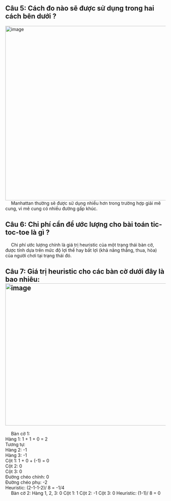 ## Câu 5: Cách đo nào sẽ được sử dụng trong hai cách bên dưới ?
<img width="982" height="549" alt="image" src="https://github.com/user-attachments/assets/81840f54-677e-4aea-8851-83b46165a8a0" />
  &emsp; Manhattan thường sẽ được sử dụng nhiều hơn trong trường hợp giải mê cung, vì mê cung có nhiều đường gấp khúc.

## Câu 6: Chi phí cần để ước lượng cho bài toán tic-toc-toe là gì ? 
  &emsp; Chi phí ước lượng chính là giá trị heuristic của một trạng thái bàn cờ, được tính dựa trên mức độ lợi thế hay bất lợi (khả năng thắng, thua, hòa) của người chơi tại trạng thái đó.

## Câu 7: Giá trị heuristic cho các bàn cờ dưới đây là bao nhiêu: <img width="1371" height="447" alt="image" src="https://github.com/user-attachments/assets/a06a198b-bbd0-474e-a5c1-6c2631102e55" />
  &emsp; Bàn cờ 1: <br>
Hàng 1: 1 + 1 + 0 = 2 <br>
Tương tự: <br>
Hàng 2: -1 <br>
Hàng 3: -1 <br>
Cột 1: 1 + 0 + (-1) = 0 <br>
Cột 2: 0 <br>
Cột 3: 0 <br>
Đường chéo chính: 0 <br>
Đường chéo phụ: -2 <br>
Heuristic: (2-1-1-2)/ 8 = -1/4 <br>
  &emsp; Bàn cờ 2:
Hàng 1, 2, 3: 0
Cột 1: 1
Cột 2: -1
Cột 3: 0
Heuristic: (1-1)/ 8 = 0 <br>
